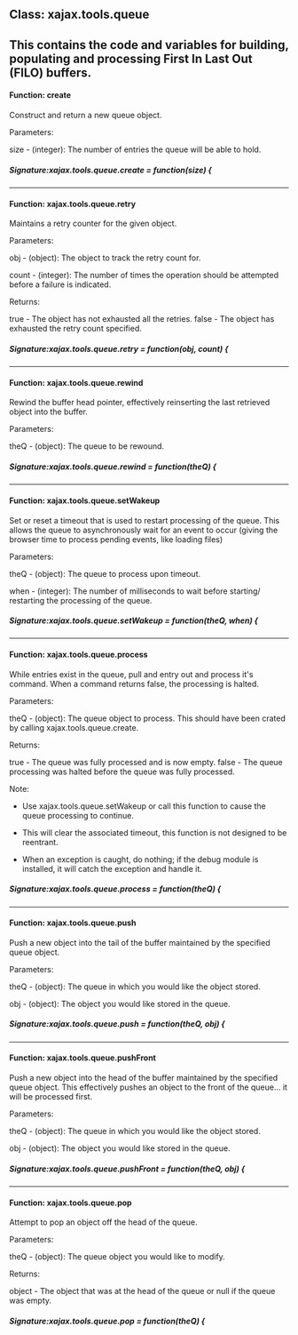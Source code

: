 ## Class: xajax.tools.queue

This contains the code and variables for building, populating
and processing First In Last Out (FILO) buffers.
------------------------------
#### Function: create

Construct and return a new queue object.

Parameters:

size - (integer):
The number of entries the queue will be able to hold.


##### Signature:xajax.tools.queue.create = function(size) {
------------------------------
#### Function: xajax.tools.queue.retry

Maintains a retry counter for the given object.

Parameters:

obj - (object):
The object to track the retry count for.

count - (integer):
The number of times the operation should be attempted
before a failure is indicated.

Returns:

true - The object has not exhausted all the retries.
false - The object has exhausted the retry count specified.


##### Signature:xajax.tools.queue.retry = function(obj, count) {
------------------------------
#### Function: xajax.tools.queue.rewind

Rewind the buffer head pointer, effectively reinserting the
last retrieved object into the buffer.

Parameters:

theQ - (object):
The queue to be rewound.


##### Signature:xajax.tools.queue.rewind = function(theQ) {
------------------------------
#### Function: xajax.tools.queue.setWakeup

Set or reset a timeout that is used to restart processing
of the queue.  This allows the queue to asynchronously wait
for an event to occur (giving the browser time to process
pending events, like loading files)

Parameters:

theQ - (object):
The queue to process upon timeout.

when - (integer):
The number of milliseconds to wait before starting/
restarting the processing of the queue.


##### Signature:xajax.tools.queue.setWakeup = function(theQ, when) {
------------------------------
#### Function: xajax.tools.queue.process

While entries exist in the queue, pull and entry out and
process it's command.  When a command returns false, the
processing is halted.

Parameters:

theQ - (object): The queue object to process.  This should
have been crated by calling xajax.tools.queue.create.

Returns:

true - The queue was fully processed and is now empty.
false - The queue processing was halted before the
queue was fully processed.

Note:

- Use xajax.tools.queue.setWakeup or call this function to
cause the queue processing to continue.

- This will clear the associated timeout, this function is not
designed to be reentrant.

- When an exception is caught, do nothing; if the debug module
is installed, it will catch the exception and handle it.


##### Signature:xajax.tools.queue.process = function(theQ) {
------------------------------
#### Function: xajax.tools.queue.push

Push a new object into the tail of the buffer maintained by the
specified queue object.

Parameters:

theQ - (object):
The queue in which you would like the object stored.

obj - (object):
The object you would like stored in the queue.


##### Signature:xajax.tools.queue.push = function(theQ, obj) {
------------------------------
#### Function: xajax.tools.queue.pushFront

Push a new object into the head of the buffer maintained by
the specified queue object.  This effectively pushes an object
to the front of the queue... it will be processed first.

Parameters:

theQ - (object):
The queue in which you would like the object stored.

obj - (object):
The object you would like stored in the queue.


##### Signature:xajax.tools.queue.pushFront = function(theQ, obj) {
------------------------------
#### Function: xajax.tools.queue.pop

Attempt to pop an object off the head of the queue.

Parameters:

theQ - (object):
The queue object you would like to modify.

Returns:

object - The object that was at the head of the queue or
null if the queue was empty.


##### Signature:xajax.tools.queue.pop = function(theQ) {
